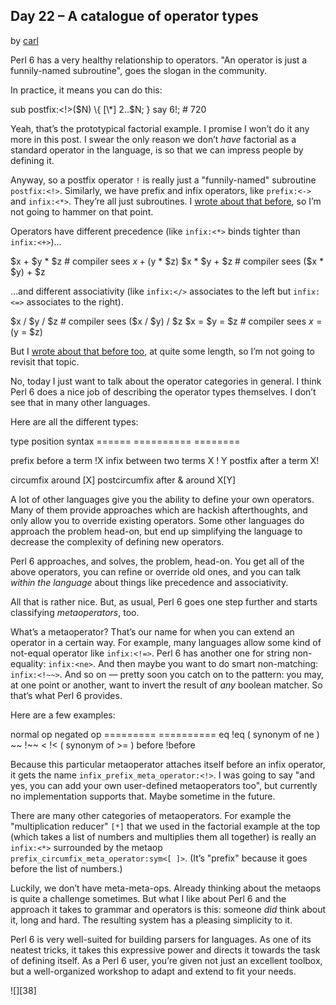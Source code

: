 ## Day 22 – A catalogue of operator types

by [carl][4]

Perl 6 has a very healthy relationship to operators. "An operator is just a funnily-named subroutine", goes the slogan in the community.

In practice, it means you can do this:

sub postfix:&lt;!&gt;($N) \{
    [\*] 2..$N;
\}
say 6!;    # 720

Yeah, that’s the prototypical factorial example. I promise I won’t do it any more in this post. I swear the only reason we don’t _have_ factorial as a standard operator in the language, is so that we can impress people by defining it.

Anyway, so a postfix operator `!` is really just a "funnily-named" subroutine `postfix:<!>`. Similarly, we have prefix and infix operators, like `prefix:<->` and `infix:<*>`. They’re all just subroutines. I [wrote about that before][5], so I’m not going to hammer on that point.

Operators have different precedence (like `infix:<*>` binds tighter than `infix:<+>`)…

$x + $y \* $z   # compiler sees $x + ($y \* $z)
$x \* $y + $z   # compiler sees ($x \* $y) + $z

…and different associativity (like `infix:</>` associates to the left but `infix:<=>` associates to the right).

$x / $y / $z   # compiler sees ($x / $y) / $z
$x = $y = $z   # compiler sees $x = ($y = $z)

But I [wrote about that before too][6], at quite some length, so I’m not going to revisit that topic.

No, today I just want to talk about the operator categories in general. I think Perl 6 does a nice job of describing the operator types themselves. I don’t see that in many other languages.

Here are all the different types:

 type            position           syntax
======          ==========         ========

prefix          before a term        !X
infix           between two terms    X ! Y
postfix         after a term         X!

circumfix       around               [X]
postcircumfix   after &amp; around       X[Y]

A lot of other languages give you the ability to define your own operators. Many of them provide approaches which are hackish afterthoughts, and only allow you to override existing operators. Some other languages do approach the problem head-on, but end up simplifying the language to decrease the complexity of defining new operators.

Perl 6 approaches, and solves, the problem, head-on. You get all of the above operators, you can refine or override old ones, and you can talk _within the language_ about things like precedence and associativity.

All that is rather nice. But, as usual, Perl 6 goes one step further and starts classifying _metaoperators_, too.

What’s a metaoperator? That’s our name for when you can extend an operator in a certain way. For example, many languages allow some kind of not-equal operator like `infix:<!=>`. Perl 6 has another one for string non-equality: `infix:<ne>`. And then maybe you want to do smart non-matching: `infix:<!~~>`. And so on — pretty soon you catch on to the pattern: you may, at one point or another, want to invert the result of _any_ boolean matcher. So that’s what Perl 6 provides.

Here are a few examples:

normal op     negated op
=========     ==========
eq            !eq     ( synonym of ne )
~~            !~~
&lt;             !&lt;      ( synonym of &gt;= )
before        !before

Because this particular metaoperator attaches itself before an infix operator, it gets the name `infix_prefix_meta_operator:<!>`. I was going to say "and yes, you can add your own user-defined metaoperators too", but currently no implementation supports that. Maybe sometime in the future.

There are many other categories of metaoperators. For example the "multiplication reducer" `[*]` that we used in the factorial example at the top (which takes a list of numbers and multiplies them all together) is really an `infix:<*>` surrounded by the metaop `prefix_circumfix_meta_operator:sym<[ ]>`. (It’s "prefix" because it goes before the list of numbers.)

Luckily, we don’t have meta-meta-ops. Already thinking about the metaops is quite a challenge sometimes. But what I like about Perl 6 and the approach it takes to grammar and operators is this: someone _did_ think about it, long and hard. The resulting system has a pleasing simplicity to it.

Perl 6 is very well-suited for building parsers for languages. As one of its neatest tricks, it takes this expressive power and directs it towards the task of defining itself. As a Perl 6 user, you’re given not just an excellent toolbox, but a well-organized workshop to adapt and extend to fit your needs.


![][38]

  [4]: https://perl6advent.wordpress.com/author/brushingupmyknuth/ "View all posts by carl"
  [5]: https://perl6advent.wordpress.com/2011/12/22/day-22-operator-overloading-revisited/
  [6]: https://perl6advent.wordpress.com/2012/12/16/day-16-operator-precedence/
